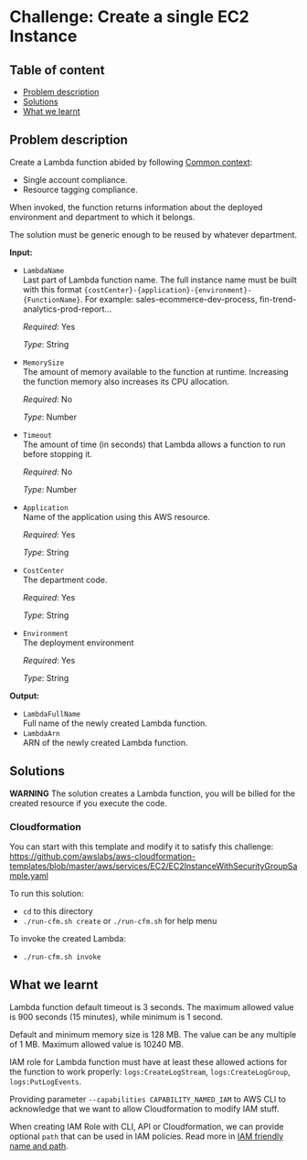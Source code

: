 # Challenge: Create a single EC2 Instance

## Table of content
* [Problem description](#problem-description)
* [Solutions](#solutions)
* [What we learnt](#what-we-learnt)

## Problem description

Create a Lambda function abided by following [Common context](../../../README.md#common-context):
  * Single account compliance.
  * Resource tagging compliance.

When invoked, the function returns information about the deployed environment and department to which it belongs.

The solution must be generic enough to be reused by whatever department.

**Input:**
  * `LambdaName`<br>
    Last part of Lambda function name. The full instance name must be built with this format
    `{costCenter}-{application}-{environment}-{FunctionName}`. For example: sales-ecommerce-dev-process, fin-trend-analytics-prod-report...

    *Required*: Yes

    *Type*: String

  * `MemorySize`<br>
    The amount of memory available to the function at runtime. Increasing the function memory also increases its CPU allocation.

    *Required*: No

    *Type*: Number

  * `Timeout`<br>
    The amount of time (in seconds) that Lambda allows a function to run before stopping it.

    *Required*: No

    *Type*: Number

  * `Application`<br>
    Name of the application using this AWS resource.

    *Required*: Yes

    *Type*: String

  * `CostCenter`<br>
    The department code.

    *Required*: Yes

    *Type*: String

  * `Environment`<br>
    The deployment environment

    *Required*: Yes

    *Type*: String

**Output:**
  * `LambdaFullName`<br>
    Full name of the newly created Lambda function.
  * `LambdaArn`<br>
    ARN of the newly created Lambda function.

## Solutions

**WARNING** The solution creates a Lambda function, you will be billed for the created resource if you execute the code.

### **Cloudformation**

You can start with this template and modify it to satisfy this challenge: https://github.com/awslabs/aws-cloudformation-templates/blob/master/aws/services/EC2/EC2InstanceWithSecurityGroupSample.yaml

To run this solution:
  - `cd` to this directory
  - `./run-cfm.sh create` or `./run-cfm.sh` for help menu

To invoke the created Lambda:
  - `./run-cfm.sh invoke`

## What we learnt

Lambda function default timeout is 3 seconds. The maximum allowed value is 900 seconds (15 minutes), while minimum is 1 second.

Default and minimum memory size is 128 MB. The value can be any multiple of 1 MB. Maximum allowed value is 10240 MB.

IAM role for Lambda function must have at least these allowed actions for the function to work properly: `logs:CreateLogStream`, `logs:CreateLogGroup`, `logs:PutLogEvents`.

Providing parameter `--capabilities CAPABILITY_NAMED_IAM` to AWS CLI to acknowledge that we want to allow Cloudformation to modify IAM stuff.

When creating IAM Role with CLI, API or Cloudformation, we can provide optional `path` that can be used in IAM policies. Read more in [IAM friendly name and path](https://docs.aws.amazon.com/IAM/latest/UserGuide/reference_identifiers.html#identifiers-friendly-names).